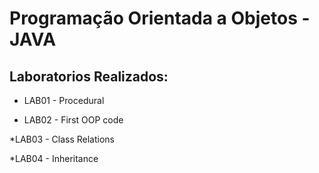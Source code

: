 # Programação Orientada a Objetos - JAVA

## Laboratorios Realizados:

* LAB01 - Procedural

* LAB02 - First OOP code

*LAB03 - Class Relations

*LAB04 - Inheritance
